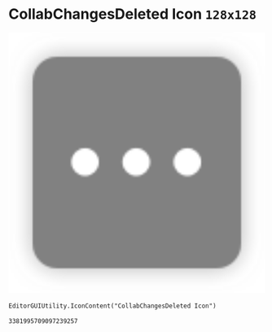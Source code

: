 # CollabChangesDeleted Icon `128x128`
<img src="/img/CollabChangesDeleted%20Icon.png" width=512 height=512>

``` CSharp
EditorGUIUtility.IconContent("CollabChangesDeleted Icon")
```
```
3381995709097239257
```
